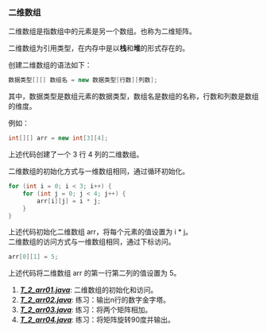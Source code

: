 ### 二维数组

二维数组是指数组中的元素是另一个数组。也称为二维矩阵。

二维数组为引用类型，在内存中是以**栈**和**堆**的形式存在的。

创建二维数组的语法如下：

```java
数据类型[][] 数组名 = new 数据类型[行数][列数];
``` 

其中，数据类型是数组元素的数据类型，数组名是数组的名称，行数和列数是数组的维度。               


例如：

```java
int[][] arr = new int[3][4];
```

上述代码创建了一个 3 行 4 列的二维数组。 

二维数组的初始化方式与一维数组相同，通过循环初始化。

```java
for (int i = 0; i < 3; i++) {
    for (int j = 0; j < 4; j++) {
        arr[i][j] = i * j;
    }
}
```

上述代码初始化二维数组 arr，将每个元素的值设置为 i * j。            
二维数组的访问方式与一维数组相同，通过下标访问。

```java
arr[0][1] = 5;
```

上述代码将二维数组 arr 的第一行第二列的值设置为 5。


1. [**_T_2_arr01.java_**](T_2_arr01.java****):  二维数组的初始化和访问。
2. [**_T_2_arr02.java_**](T_2_arr02.java****): 练习：输出n行的数字金字塔。
3. [**_T_2_arr03.java_**](T_2_arr03.java****): 练习：将两个矩阵相加。
4. [**_T_2_arr04.java_**](T_2_arr04.java****): 练习：将矩阵旋转90度并输出。